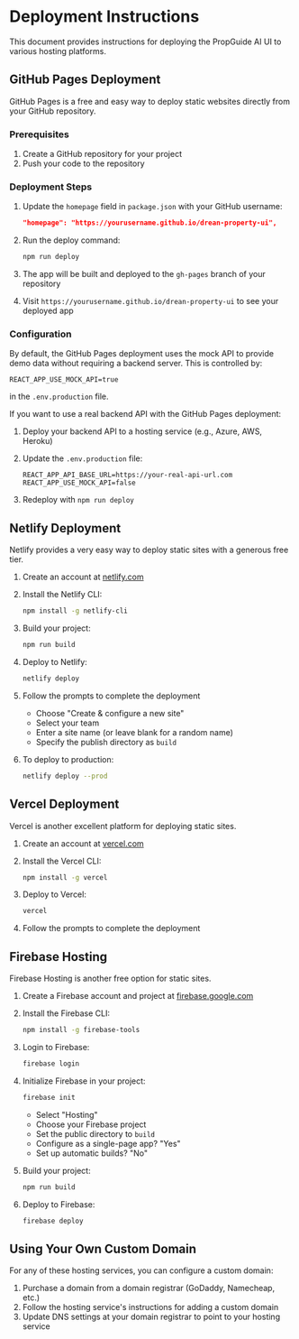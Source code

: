 # Deployment Instructions

This document provides instructions for deploying the PropGuide AI UI to various hosting platforms.

## GitHub Pages Deployment

GitHub Pages is a free and easy way to deploy static websites directly from your GitHub repository.

### Prerequisites

1. Create a GitHub repository for your project
2. Push your code to the repository

### Deployment Steps

1. Update the `homepage` field in `package.json` with your GitHub username:
   ```json
   "homepage": "https://yourusername.github.io/drean-property-ui",
   ```

2. Run the deploy command:
   ```bash
   npm run deploy
   ```

3. The app will be built and deployed to the `gh-pages` branch of your repository
4. Visit `https://yourusername.github.io/drean-property-ui` to see your deployed app

### Configuration

By default, the GitHub Pages deployment uses the mock API to provide demo data without requiring a backend server. This is controlled by:

```
REACT_APP_USE_MOCK_API=true
```

in the `.env.production` file.

If you want to use a real backend API with the GitHub Pages deployment:

1. Deploy your backend API to a hosting service (e.g., Azure, AWS, Heroku)
2. Update the `.env.production` file:
   ```
   REACT_APP_API_BASE_URL=https://your-real-api-url.com
   REACT_APP_USE_MOCK_API=false
   ```

3. Redeploy with `npm run deploy`

## Netlify Deployment

Netlify provides a very easy way to deploy static sites with a generous free tier.

1. Create an account at [netlify.com](https://www.netlify.com/)

2. Install the Netlify CLI:
   ```bash
   npm install -g netlify-cli
   ```

3. Build your project:
   ```bash
   npm run build
   ```

4. Deploy to Netlify:
   ```bash
   netlify deploy
   ```

5. Follow the prompts to complete the deployment
   - Choose "Create & configure a new site"
   - Select your team
   - Enter a site name (or leave blank for a random name)
   - Specify the publish directory as `build`

6. To deploy to production:
   ```bash
   netlify deploy --prod
   ```

## Vercel Deployment

Vercel is another excellent platform for deploying static sites.

1. Create an account at [vercel.com](https://vercel.com/)

2. Install the Vercel CLI:
   ```bash
   npm install -g vercel
   ```

3. Deploy to Vercel:
   ```bash
   vercel
   ```

4. Follow the prompts to complete the deployment

## Firebase Hosting

Firebase Hosting is another free option for static sites.

1. Create a Firebase account and project at [firebase.google.com](https://firebase.google.com/)

2. Install the Firebase CLI:
   ```bash
   npm install -g firebase-tools
   ```

3. Login to Firebase:
   ```bash
   firebase login
   ```

4. Initialize Firebase in your project:
   ```bash
   firebase init
   ```
   - Select "Hosting"
   - Choose your Firebase project
   - Set the public directory to `build`
   - Configure as a single-page app? "Yes"
   - Set up automatic builds? "No"

5. Build your project:
   ```bash
   npm run build
   ```

6. Deploy to Firebase:
   ```bash
   firebase deploy
   ```

## Using Your Own Custom Domain

For any of these hosting services, you can configure a custom domain:

1. Purchase a domain from a domain registrar (GoDaddy, Namecheap, etc.)
2. Follow the hosting service's instructions for adding a custom domain
3. Update DNS settings at your domain registrar to point to your hosting service 
